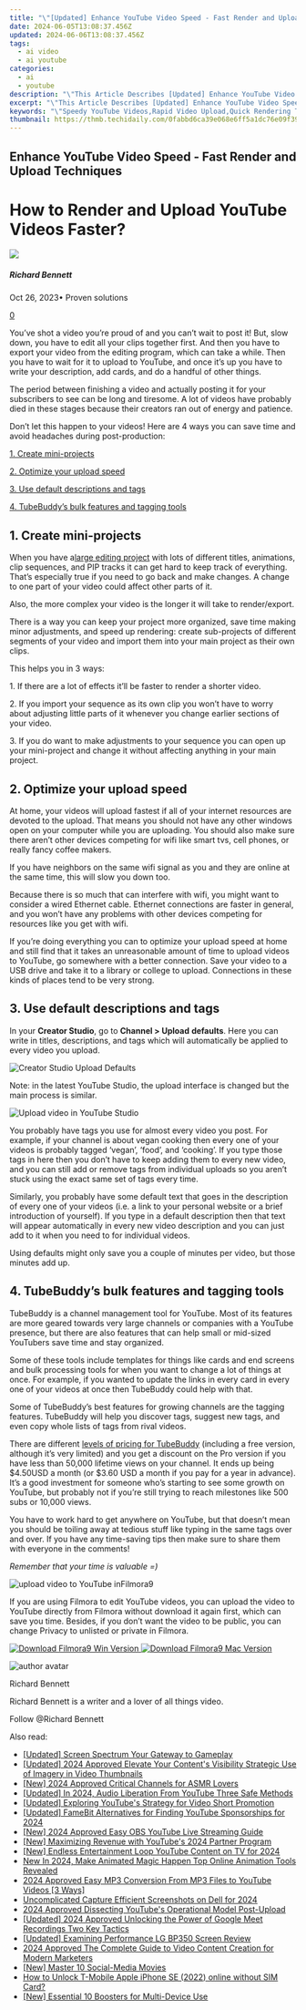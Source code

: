 ```yaml
---
title: "\"[Updated] Enhance YouTube Video Speed - Fast Render and Upload Techniques for 2024\""
date: 2024-06-05T13:08:37.456Z
updated: 2024-06-06T13:08:37.456Z
tags:
  - ai video
  - ai youtube
categories:
  - ai
  - youtube
description: "\"This Article Describes [Updated] Enhance YouTube Video Speed - Fast Render and Upload Techniques for 2024\""
excerpt: "\"This Article Describes [Updated] Enhance YouTube Video Speed - Fast Render and Upload Techniques for 2024\""
keywords: "\"Speedy YouTube Videos,Rapid Video Upload,Quick Rendering Tips,Faster Video Playback,High-Speed Uploading,Efficient Video Render,Accelerated Video Streaming\""
thumbnail: https://thmb.techidaily.com/0fabbd6ca39e068e6ff5a1dc76e09f39c4c023b261fbe4ba782432860cba0bd7.jpg
---
```


## Enhance YouTube Video Speed - Fast Render and Upload Techniques

# How to Render and Upload YouTube Videos Faster?

![](https://images.wondershare.com/filmora/article-images/richard-bennett.jpg)

##### Richard Bennett

 Oct 26, 2023• Proven solutions

[0](#commentsBoxSeoTemplate)

You’ve shot a video you’re proud of and you can’t wait to post it! But, slow down, you have to edit all your clips together first. And then you have to export your video from the editing program, which can take a while. Then you have to wait for it to upload to YouTube, and once it’s up you have to write your description, add cards, and do a handful of other things.

The period between finishing a video and actually posting it for your subscribers to see can be long and tiresome. A lot of videos have probably died in these stages because their creators ran out of energy and patience.

Don’t let this happen to your videos! Here are 4 ways you can save time and avoid headaches during post-production:

[1\. Create mini-projects](#miniproject)

[2\. Optimize your upload speed](#optimize)

[3\. Use default descriptions and tags](#descriptiontags)

[4\. TubeBuddy’s bulk features and tagging tools](#tubebuddy)

## 1\. Create mini-projects

When you have a[large editing project](https://tools.techidaily.com/wondershare/filmora/download/) with lots of different titles, animations, clip sequences, and PIP tracks it can get hard to keep track of everything. That’s especially true if you need to go back and make changes. A change to one part of your video could affect other parts of it.

Also, the more complex your video is the longer it will take to render/export.

There is a way you can keep your project more organized, save time making minor adjustments, and speed up rendering: create sub-projects of different segments of your video and import them into your main project as their own clips.

This helps you in 3 ways:

1\. If there are a lot of effects it’ll be faster to render a shorter video.

2\. If you import your sequence as its own clip you won’t have to worry about adjusting little parts of it whenever you change earlier sections of your video.

3\. If you do want to make adjustments to your sequence you can open up your mini-project and change it without affecting anything in your main project.

## 2\. Optimize your upload speed

At home, your videos will upload fastest if all of your internet resources are devoted to the upload. That means you should not have any other windows open on your computer while you are uploading. You should also make sure there aren’t other devices competing for wifi like smart tvs, cell phones, or really fancy coffee makers.

If you have neighbors on the same wifi signal as you and they are online at the same time, this will slow you down too.

Because there is so much that can interfere with wifi, you might want to consider a wired Ethernet cable. Ethernet connections are faster in general, and you won’t have any problems with other devices competing for resources like you get with wifi.

If you’re doing everything you can to optimize your upload speed at home and still find that it takes an unreasonable amount of time to upload videos to YouTube, go somewhere with a better connection. Save your video to a USB drive and take it to a library or college to upload. Connections in these kinds of places tend to be very strong.

## 3\. Use default descriptions and tags

In your **Creator Studio**, go to **Channel > Upload** **defaults**. Here you can write in titles, descriptions, and tags which will automatically be applied to every video you upload.

![Creator Studio Upload Defaults](https://images.wondershare.com/filmora/article-images/upload-video-to-youtube-defaults.jpg)

Note: in the latest YouTube Studio, the upload interface is changed but the main process is similar.

![Upload video in YouTube Studio](https://images.wondershare.com/filmora/article-images/upload-video-youtube-studio.jpg)

You probably have tags you use for almost every video you post. For example, if your channel is about vegan cooking then every one of your videos is probably tagged ‘vegan’, ‘food’, and ‘cooking’. If you type those tags in here then you don’t have to keep adding them to every new video, and you can still add or remove tags from individual uploads so you aren’t stuck using the exact same set of tags every time.

Similarly, you probably have some default text that goes in the description of every one of your videos (i.e. a link to your personal website or a brief introduction of yourself). If you type in a default description then that text will appear automatically in every new video description and you can just add to it when you need to for individual videos.

Using defaults might only save you a couple of minutes per video, but those minutes add up.

## 4\. TubeBuddy’s bulk features and tagging tools

TubeBuddy is a channel management tool for YouTube. Most of its features are more geared towards very large channels or companies with a YouTube presence, but there are also features that can help small or mid-sized YouTubers save time and stay organized.

Some of these tools include templates for things like cards and end screens and bulk processing tools for when you want to change a lot of things at once. For example, if you wanted to update the links in every card in every one of your videos at once then TubeBuddy could help with that.

Some of TubeBuddy’s best features for growing channels are the tagging features. TubeBuddy will help you discover tags, suggest new tags, and even copy whole lists of tags from rival videos.

There are different [levels of pricing for TubeBuddy](https://www.tubebuddy.com/pricing) (including a free version, although it’s very limited) and you get a discount on the Pro version if you have less than 50,000 lifetime views on your channel. It ends up being $4.50USD a month (or $3.60 USD a month if you pay for a year in advance). It’s a good investment for someone who’s starting to see some growth on YouTube, but probably not if you’re still trying to reach milestones like 500 subs or 10,000 views.

You have to work hard to get anywhere on YouTube, but that doesn’t mean you should be toiling away at tedious stuff like typing in the same tags over and over. If you have any time-saving tips then make sure to share them with everyone in the comments!

 _Remember that your time is valuable =)_

![upload video to YouTube inFilmora9 ](https://images.wondershare.com/filmora/article-images/upload-video-to-youtube-in-filmora9.jpg)

If you are using Filmora to edit YouTube videos, you can upload the video to YouTube directly from Filmora without download it again first, which can save you time. Besides, if you don’t want the video to be public, you can change Privacy to unlisted or private in Filmora.

[![Download Filmora9 Win Version](https://images.wondershare.com/filmora/guide/download-btn-win.jpg) ](https://tools.techidaily.com/wondershare/filmora/download/) [![Download Filmora9 Mac Version](https://images.wondershare.com/filmora/guide/download-btn-mac.jpg) ](https://tools.techidaily.com/wondershare/filmora/download/)

![author avatar](https://images.wondershare.com/filmora/article-images/richard-bennett.jpg)

Richard Bennett

Richard Bennett is a writer and a lover of all things video.

Follow @Richard Bennett

<span class="atpl-alsoreadstyle">Also read:</span>
<div><ul>
<li><a href="https://facebook-video-share.techidaily.com/updated-screen-spectrum-your-gateway-to-gameplay/"><u>[Updated] Screen Spectrum  Your Gateway to Gameplay</u></a></li>
<li><a href="https://facebook-video-share.techidaily.com/updated-2024-approved-elevate-your-contents-visibility-strategic-use-of-imagery-in-video-thumbnails/"><u>[Updated] 2024 Approved  Elevate Your Content's Visibility  Strategic Use of Imagery in Video Thumbnails</u></a></li>
<li><a href="https://facebook-video-share.techidaily.com/new-2024-approved-critical-channels-for-asmr-lovers/"><u>[New] 2024 Approved  Critical Channels for ASMR Lovers</u></a></li>
<li><a href="https://facebook-video-share.techidaily.com/updated-in-2024-audio-liberation-from-youtube-three-safe-methods/"><u>[Updated] In 2024, Audio Liberation From YouTube  Three Safe Methods</u></a></li>
<li><a href="https://facebook-video-share.techidaily.com/updated-exploring-youtubes-strategy-for-video-short-promotion/"><u>[Updated] Exploring YouTube's Strategy for Video Short Promotion</u></a></li>
<li><a href="https://facebook-video-share.techidaily.com/updated-famebit-alternatives-for-finding-youtube-sponsorships-for-2024/"><u>[Updated] FameBit Alternatives for Finding YouTube Sponsorships for 2024</u></a></li>
<li><a href="https://facebook-video-share.techidaily.com/new-2024-approved-easy-obs-youtube-live-streaming-guide/"><u>[New] 2024 Approved  Easy OBS YouTube Live Streaming Guide</u></a></li>
<li><a href="https://facebook-video-share.techidaily.com/new-maximizing-revenue-with-youtubes-2024-partner-program/"><u>[New] Maximizing Revenue with YouTube's 2024 Partner Program</u></a></li>
<li><a href="https://facebook-video-share.techidaily.com/new-endless-entertainment-loop-youtube-content-on-tv-for-2024/"><u>[New] Endless Entertainment  Loop YouTube Content on TV for 2024</u></a></li>
<li><a href="https://smart-video-editing.techidaily.com/new-in-2024-make-animated-magic-happen-top-online-animation-tools-revealed/"><u>New In 2024, Make Animated Magic Happen Top Online Animation Tools Revealed</u></a></li>
<li><a href="https://youtube-video-recordings.techidaily.com/2024-approved-easy-mp3-conversion-from-mp3-files-to-youtube-videos-3-ways/"><u>2024 Approved  Easy MP3 Conversion  From MP3 Files to YouTube Videos [3 Ways]</u></a></li>
<li><a href="https://digital-screen-recording.techidaily.com/uncomplicated-capture-efficient-screenshots-on-dell-for-2024/"><u>Uncomplicated Capture  Efficient Screenshots on Dell for 2024</u></a></li>
<li><a href="https://youtube-videos.techidaily.com/2024-approved-dissecting-youtubes-operational-model-post-upload/"><u>2024 Approved  Dissecting YouTube's Operational Model Post-Upload</u></a></li>
<li><a href="https://remote-screen-capture.techidaily.com/updated-2024-approved-unlocking-the-power-of-google-meet-recordings-two-key-tactics/"><u>[Updated] 2024 Approved  Unlocking the Power of Google Meet Recordings  Two Key Tactics</u></a></li>
<li><a href="https://some-knowledge.techidaily.com/updated-examining-performance-lg-bp350-screen-review/"><u>[Updated] Examining Performance  LG BP350 Screen Review</u></a></li>
<li><a href="https://facebook-clips.techidaily.com/2024-approved-the-complete-guide-to-video-content-creation-for-modern-marketers/"><u>2024 Approved  The Complete Guide to Video Content Creation for Modern Marketers</u></a></li>
<li><a href="https://facebook-videos.techidaily.com/new-master-10-social-media-movies/"><u>[New] Master 10 Social-Media Movies</u></a></li>
<li><a href="https://sim-unlock.techidaily.com/how-to-unlock-t-mobile-apple-iphone-se-2022-online-without-sim-card-by-drfone-ios/"><u>How to Unlock T-Mobile Apple iPhone SE (2022) online without SIM Card?</u></a></li>
<li><a href="https://youtube-videos.techidaily.com/new-essential-10-boosters-for-multi-device-use/"><u>[New] Essential 10 Boosters for Multi-Device Use</u></a></li>
</ul></div>

<ins class="adsbygoogle"
      style="display:block"
      data-ad-client="ca-pub-7571918770474297"
      data-ad-slot="8358498916"
      data-ad-format="auto"
      data-full-width-responsive="true"></ins>